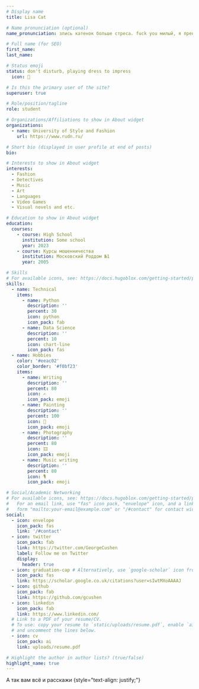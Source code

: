 ```yaml
---
# Display name
title: Lisa Cat

# Name pronunciation (optional)
name_pronunciation: злись катенок больше стреса. fuck you милый, я пренцеса :*

# Full name (for SEO)
first_name: 
last_name: 

# Status emoji
status: don't disturb, playing dress to impress
  icon: 💋

# Is this the primary user of the site?
superuser: true

# Role/position/tagline
role: student

# Organizations/Affiliations to show in About widget
organizations:
  - name: University of Style and Fashion
    url: https://www.rudn.ru/

# Short bio (displayed in user profile at end of posts)
bio: 

# Interests to show in About widget
interests:
  - Fashion
  - Detectives
  - Music
  - Art
  - Languages
  - Video Games
  - Visual novels and etc.

# Education to show in About widget
education:
  courses:
    - course: High School
      institution: Some school
      year: 2023
    - course: Курсы мошенничества
      institution: Московский Роддом №1
      year: 2005

# Skills
# For available icons, see: https://docs.hugoblox.com/getting-started/page-builder/#icons
skills:
  - name: Technical
    items:
      - name: Python
        description: ''
        percent: 30
        icon: python
        icon_pack: fab
      - name: Data Science
        description: ''
        percent: 10
        icon: chart-line
        icon_pack: fas
  - name: Hobbies
    color: '#eeac02'
    color_border: '#f0bf23'
    items:
      - name: Writing
        description: ''
        percent: 80
        icon: ✍️
        icon_pack: emoji
      - name: Painting
        description: ''
        percent: 100
        icon: ️🎨
        icon_pack: emoji
      - name: Photography
        description: ''
        percent: 80
        icon: 🎞️
        icon_pack: emoji
      - name: Music writing
        description: ''
        percent: 80
        icon: 🎙️
        icon_pack: emoji

# Social/Academic Networking
# For available icons, see: https://docs.hugoblox.com/getting-started/page-builder/#icons
#   For an email link, use "fas" icon pack, "envelope" icon, and a link in the
#   form "mailto:your-email@example.com" or "/#contact" for contact widget.
social:
  - icon: envelope
    icon_pack: fas
    link: '/#contact'
  - icon: twitter
    icon_pack: fab
    link: https://twitter.com/GeorgeCushen
    label: Follow me on Twitter
    display:
      header: true
  - icon: graduation-cap # Alternatively, use `google-scholar` icon from `ai` icon pack
    icon_pack: fas
    link: https://scholar.google.co.uk/citations?user=sIwtMXoAAAAJ
  - icon: github
    icon_pack: fab
    link: https://github.com/gcushen
  - icon: linkedin
    icon_pack: fab
    link: https://www.linkedin.com/
  # Link to a PDF of your resume/CV.
  # To use: copy your resume to `static/uploads/resume.pdf`, enable `ai` icons in `params.yaml`,
  # and uncomment the lines below.
  - icon: cv
    icon_pack: ai
    link: uploads/resume.pdf

# Highlight the author in author lists? (true/false)
highlight_name: true
---
```


А так вам всё и расскажи
{style="text-align: justify;"}
